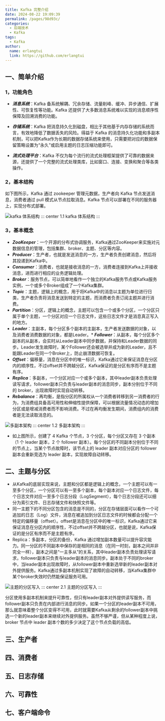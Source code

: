 ```yaml
---
title: Kafka 完整介绍
date: 2024-08-22 19:09:39
permalink: /pages/98d93c/
categories:
  - 后端技术
  - Kafka
tags:
  - Kafka
author: 
  name: erlangtui
  link: https://github.com/erlangtui
---
```


## 一、简单介绍
### 1，功能角色
* ***消息系统***：Kafka 备系统解耦、冗余存储、流量削峰、缓冲、异步通信、扩展性、可恢复性等功能。Kafka 还提供了大多数消息系统难以实现的消息顺序性保障及回溯消费的功能。

* ***存储系统***：Kafka 把消息持久化到磁盘，相比于其他基于内存存储的系统而言，有效地降低了数据丢失的风险。得益于 Kafka 的消息持久化功能和多副本机制，可以把Kafka作为长期的数据存储系统来使用，只需要把对应的数据保留策略设置为“永久”或启用主题的日志压缩功能即可。

* ***流式处理平台***：Kafka 不仅为每个流行的流式处理框架提供了可靠的数据来源，还提供了一个完整的流式处理类库，比如窗口、连接、变换和聚合等各类操作。

### 2，基本结构

如下图所示，Kafka 通过 zookeeper 管理元数据，生产者向 Kafka 节点发送消息，消费者通过 pull 模式从节点拉取消息。Kafka 节点可以部署在不同的服务器上，实现分布式部署。

![kafka 体系结构](https://cdn.jsdelivr.net/gh/erlangtui/img-bed@master/kafka/image.21z682zcqu9s.webp)
::: center
1.1 kafka 体系结构
:::

### 3，基本概念
* ***ZooKeeper***：一个开源的分布式协调服务，Kafka通过ZooKeeper来实施对元数据信息的管理，包括集群、broker、主题、分区等内容。
* ***Producer***：生产者，也就是发送消息的一方，生产者负责创建消息，然后将其投递到Kafka中。
* ***Consumer***：消费者，也就是接收消息的一方，消费者连接到Kafka上并接收消息，进而进行相应的业务逻辑处理。
* ***Broker***：服务节点，可以简单地看作一个独立的Kafka服务节点或Kafka服务实例，一个或多个Broker组成了一个Kafka集群。
* ***Topic***：主题，逻辑上的概念，用于将Kafka中的消息以主题为单位进行归类，生产者负责将消息发送到特定的主题，而消费者负责订阅主题并进行消费。
* ***Partition***：分区，逻辑上的概念，主题可以包含一个或多个分区，一个分区只属于单个主题，一个分区对应一个日志文件，这些日志文件才是消息真正写入的地方。
* ***Leader***：主副本，每个分区多个副本的主副本，生产者发送数据的对象，以及消费者消费数据的对象，都是Leader。* ***Follower***：从副本，每个分区多个副本的从副本，会实时从Leader副本中同步数据，并保持和Leader数据的同步。Leader发生故障时，某个Follower还会被选举并成为新的Leader，且不能跟Leader在同一个Broker上，防止崩溃数据可恢复。
* ***Offset***：偏移量，消息在分区中的唯一标识，Kafka通过它来保证消息在分区内的顺序性，不过offset并不跨越分区，Kafka保证的是分区有序而不是主题有序。
* ***Replica***：多副本，一个分区对应一个或多个副本，其中leader副本负责处理读写请求，follower副本只负责与leader副本的消息同步，副本分别位于不同的 broker，出现故障时实现自动转移。
* ***Rebalance***：再均衡，是指分区的所属权从一个消费者转移到另一消费者的行为，为消费组具备高可用性和伸缩性提供保障，可以根据流量情况动态的增加分区或是增减消费者而不影响消费。不过在再均衡发生期间，消费组内的消费者是无法读取消息的。

![多副本架构](https://cdn.jsdelivr.net/gh/erlangtui/img-bed@master/kafka/image.5z1jvw2jie80.webp)
::: center
1.2 多副本架构
:::

* 如上图所示，创建了 4 Kafka 个节点，3 个分区，每个分区又存在 3 个副本（1 个 leader 副本，2 个 follower 副本）。每个分区的不同副本分别位于不同的节点上，当某个节点故障时，该节点上的 leader 副本对应分区的 follower 副本会重新竞选为 leader 副本，实现故障自动转移。 

## 二、主题与分区

* 从Kafka的底层实现来说，主题和分区都是逻辑上的概念，一个主题可以有一至多个分区，一个分区可以有一至多个副本，每个副本对应一个日志文件，每个日志文件对应一至多个日志分段（LogSegment），每个日志分段还可以细分为索引文件、日志存储文件和快照文件等。
* 同一主题下的不同分区包含的消息是不同的，分区在存储层面可以看作一个可追加的日志（Log）文件，消息在被追加到分区日志文件的时候都会分配一个特定的偏移量（offset）。offset是消息在分区中的唯一标识，Kafka通过它来保证消息在分区内的顺序性，不过offset并不跨越分区，也就是说，Kafka保证的是分区有序而不是主题有序。
* Replica：多副本，分区的备份，Kafka 通过增加副本数量可以提升容灾能力。同一分区的不同副本中保存的是相同的消息（在同一时刻，副本之间并非完全一样），副本之间是“一主多从”的关系，其中leader副本负责处理读写请求，follower副本只负责与leader副本的消息同步。副本处于不同的broker中，当leader副本出现故障时，从follower副本中重新选举新的leader副本对外提供服务。Kafka通过多副本机制实现了故障的自动转移，当Kafka集群中某个broker失效时仍然能保证服务可用。

![主题的分区写入](https://cdn.jsdelivr.net/gh/erlangtui/img-bed@master/kafka/image.35jngjivnp40.webp)
::: center
2.1 主题的分区写入
:::

分区使用多副本机制来提升可靠性，但只有leader副本对外提供读写服务，而follower副本只负责在内部进行消息的同步。如果一个分区的leader副本不可用，那么就意味着整个分区变得不可用，此时就需要Kafka从剩余的follower副本中挑选一个新的leader副本来继续对外提供服务。虽然不够严谨，但从某种程度上说，broker 节点中 leader 副本个数的多少决定了这个节点负载的高低。

## 三、生产者

## 四、消费者

## 五、日志存储

## 六、可靠性

## 七、客户端命令
